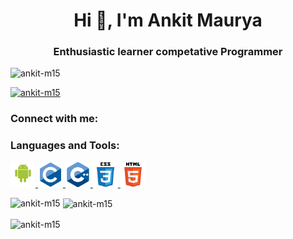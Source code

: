 <h1 align="center">Hi 👋, I'm Ankit Maurya</h1>
<h3 align="center">Enthusiastic learner competative Programmer </h3>

<p align="left"> <img src="https://komarev.com/ghpvc/?username=ankit-m15&label=Profile%20views&color=0e75b6&style=flat" alt="ankit-m15" /> </p>

<p align="left"> <a href="https://github.com/ryo-ma/github-profile-trophy"><img src="https://github-profile-trophy.vercel.app/?username=ankit-m15" alt="ankit-m15" /></a> </p>

<h3 align="left">Connect with me:</h3>
<p align="left">
</p>

<h3 align="left">Languages and Tools:</h3>
<p align="left"> <a href="https://developer.android.com" target="_blank" rel="noreferrer"> <img src="https://raw.githubusercontent.com/devicons/devicon/master/icons/android/android-original-wordmark.svg" alt="android" width="40" height="40"/> </a> <a href="https://www.cprogramming.com/" target="_blank" rel="noreferrer"> <img src="https://raw.githubusercontent.com/devicons/devicon/master/icons/c/c-original.svg" alt="c" width="40" height="40"/> </a> <a href="https://www.w3schools.com/cpp/" target="_blank" rel="noreferrer"> <img src="https://raw.githubusercontent.com/devicons/devicon/master/icons/cplusplus/cplusplus-original.svg" alt="cplusplus" width="40" height="40"/> </a> <a href="https://www.w3schools.com/css/" target="_blank" rel="noreferrer"> <img src="https://raw.githubusercontent.com/devicons/devicon/master/icons/css3/css3-original-wordmark.svg" alt="css3" width="40" height="40"/> </a> <a href="https://www.w3.org/html/" target="_blank" rel="noreferrer"> <img src="https://raw.githubusercontent.com/devicons/devicon/master/icons/html5/html5-original-wordmark.svg" alt="html5" width="40" height="40"/> </a> </p>

<p><img align="left" src="https://github-readme-stats.vercel.app/api/top-langs?username=ankit-m15&show_icons=true&locale=en&layout=compact" alt="ankit-m15" /></p>

<p>&nbsp;<img align="center" src="https://github-readme-stats.vercel.app/api?username=ankit-m15&show_icons=true&locale=en" alt="ankit-m15" /></p>

<p><img align="center" src="https://github-readme-streak-stats.herokuapp.com/?user=ankit-m15&" alt="ankit-m15" /></p>
